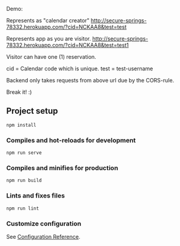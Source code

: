 Demo:

Represents as "calendar creator"
http://secure-springs-78332.herokuapp.com/?cid=NCKAA8&test=test

Represents app as you are visitor.
http://secure-springs-78332.herokuapp.com/?cid=NCKAA8&test=test1

Visitor can have one (1) reservation.

cid = Calendar code which is unique.
test = test-username

Backend only takes requests from above url due by the CORS-rule.


Break it! :)

## Project setup
```
npm install
```

### Compiles and hot-reloads for development
```
npm run serve
```

### Compiles and minifies for production
```
npm run build
```

### Lints and fixes files
```
npm run lint
```

### Customize configuration
See [Configuration Reference](https://cli.vuejs.org/config/).
